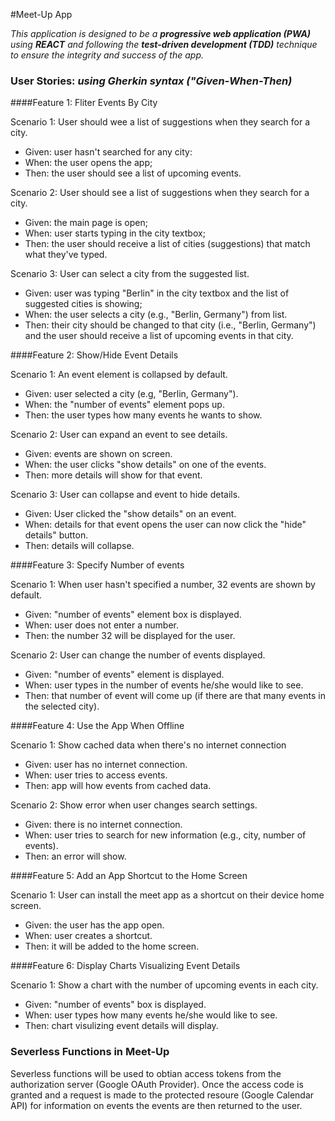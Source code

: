 #Meet-Up App

_This application is designed to be a **progressive web application (PWA)** using **REACT** and following the **test-driven development (TDD)** technique to ensure the integrity and success of the app._

### User Stories: _using Gherkin syntax ("Given-When-Then)_

####Feature 1: Fliter Events By City

Scenario 1: User should wee a list of suggestions when they search for a city.
* Given: user hasn't searched for any city:
* When: the user opens the app;
* Then: the user should see a list of upcoming events.

Scenario 2: User should see a list of suggestions when they search for a city.

* Given: the main page is open;
* When: user starts typing in the city textbox;
* Then: the user should receive a list of cities (suggestions) that match what they've typed.

Scenario 3: User can select a city from the suggested list.

* Given: user was typing "Berlin" in the city textbox and the list of suggested cities is showing; 
* When: the user selects a city (e.g., "Berlin, Germany") from list.
* Then: their city should be changed to that city (i.e., "Berlin, Germany") and the user should receive a list of upcoming events in that city.

####Feature 2: Show/Hide Event Details

Scenario 1: An event element is collapsed by default.

* Given: user selected a city (e.g, "Berlin, Germany").
* When: the "number of events" element pops up.
* Then: the user types how many events he wants to show.

Scenario 2: User can expand an event to see details.

* Given: events are shown on screen.
* When: the user clicks "show details" on one of the events.
* Then: more details will show for that event.

Scenario 3: User can collapse and event to hide details.

* Given: User clicked the "show details" on an event.
* When: details for that event opens the user can now click the "hide" details" button.
* Then: details will collapse.

####Feature 3: Specify Number of events

Scenario 1: When user hasn't specified a number, 32 events are shown by default.

* Given: "number of events" element box is displayed.
* When: user does not enter a number.
* Then: the number 32 will be displayed for the user.

Scenario 2: User can change the number of events displayed.

* Given: "number of events" element is displayed.
* When: user types in the number of events he/she would like to see.
* Then: that number of event will come up (if there are that many events in the selected city).

####Feature 4: Use the App When Offline

Scenario 1: Show cached data when there's no internet connection

* Given: user has no internet connection.
* When: user tries to access events.
* Then: app will how events from cached data.

Scenario 2: Show error when user changes search settings.

* Given: there is no internet connection.
* When: user tries to search for new information (e.g., city, number of events).
* Then: an error will show.

####Feature 5: Add an App Shortcut to the Home Screen

Scenario 1: User can install the meet app as a shortcut on their device home screen.

* Given: the user has the app open.
* When: user creates a shortcut.
* Then: it will be added to the home screen.

####Feature 6: Display Charts Visualizing Event Details

Scenario 1: Show a chart with the number of upcoming events in each city.

* Given: "number of events" box is displayed.
* When: user types how many events he/she would like to see.
* Then: chart visulizing event details will display.

### Severless Functions in Meet-Up

Severless functions will be used to obtian access tokens from the authorization server (Google OAuth Provider). Once the access code is granted and a request is made to the protected resoure (Google Calendar API) for information on events the events are then returned to the user.